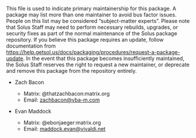 This file is used to indicate primary maintainership for this package. A package may list more than one maintainer to avoid bus factor issues. People on this list may be considered “subject-matter experts”. Please note that Solus Staff may need to perform necessary rebuilds, upgrades, or security fixes as part of the normal maintenance of the Solus package repository. If you believe this package requires an update, follow documentation from https://help.getsol.us/docs/packaging/procedures/request-a-package-update. In the event that this package becomes insufficiently maintained, the Solus Staff reserves the right to request a new maintainer, or deprecate and remove this package from the repository entirely.

- Zach Bacon
  - Matrix: @thatzachbacon:matrix.org
  - Email: zachbacon@vba-m.com

- Evan Maddock
  - Matrix: @ebonjaeger:matrix.org
  - Email: maddock.evan@vivaldi.net
